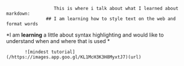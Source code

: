                       This is where i talk about what I learned about markdown:
                   ## I am learning how to style text on the web and format words
*I am **learning** a little about syntax highlighting and would like to understand when and where that is used *

           ![mindest tutorial](/https://images.app.goo.gl/KL1McH3K3H8MyxtJ7)(url)
  
  
